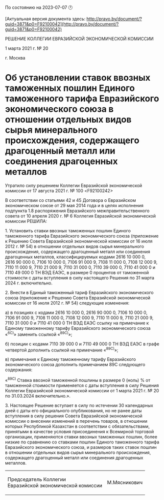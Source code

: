 По состоянию на 2023-07-07 &#x1F550;

[Актуальная версия документа здесь: http://pravo.by/document/?guid=3871&p0=F92100042](http://pravo.by/document/?guid=3871&p0=F92100042)

<p>РЕШЕНИЕ КОЛЛЕГИИ ЕВРАЗИЙСКОЙ ЭКОНОМИЧЕСКОЙ КОМИССИИ</p>
<p>1 марта 2021 г. № 20</p>
<p>г. Москва</p>
<h1>Об установлении ставок ввозных таможенных пошлин Единого таможенного тарифа Евразийского экономического союза в отношении отдельных видов сырья минерального происхождения, содержащего драгоценный металл или соединения драгоценных металлов</h1>
<p>Утратило силу решением Коллегии Евразийской экономической комиссии от 17 августа 2021 г. № 100 &lt;F92100242&gt;</p>
<p>В соответствии со статьями 42 и 45 Договора о Евразийском экономическом союзе от 29 мая 2014 года и в целях исполнения подпункта 1.8 распоряжения Евразийского межправительственного совета от 10 апреля 2020 г. № 6 Коллегия Евразийской экономической комиссии РЕШИЛА:</p>
<p>1. Установить ставки ввозных таможенных пошлин Единого таможенного тарифа Евразийского экономического союза (приложение к Решению Совета Евразийской экономической комиссии от 16 июля 2012 г. № 54) в отношении отдельных видов сырья минерального происхождения, содержащего драгоценный металл или соединения драгоценных металлов, классифицируемых кодами 2616 10 000 0, 2616 90 000 0, 7106 10 000 0, 7106 91 000 9, 7108 11 000 0, 7108 12 000 9, 7110 11 000 9, 7110 21 000 9, 7110 31 000 0, 7110 39 000 0, 7110 41 000 0 и 7110 49 000 0 ТН ВЭД ЕАЭС, в размере 0 процентов от таможенной стоимости с даты вступления в силу настоящего Решения по 31 марта 2024 г. включительно.</p>
<p>2. Внести в Единый таможенный тариф Евразийского экономического союза (приложение к Решению Совета Евразийской экономической комиссии от 16 июля 2012 г. № 54) следующие изменения:</p>
<p>а) в позициях с кодами 2616 10 000 0, 2616 90 000 0, 7106 10 000 0, 7106 91 000 9, 7108 11 000 0, 7108 12 000 9, 7110 11 000 9, 7110 21 000 9, 7110 31 000 0 и 7110 41 000 0 ТН ВЭД ЕАЭС ссылку на примечание к Единому таможенному тарифу Евразийского экономического союза «<sup>6С)</sup>» заменить ссылкой «<sup>89С)</sup>»;</p>
<p>б) позиции с кодами 7110 39 000 0 и 7110 49 000 0 ТН ВЭД ЕАЭС в графе четвертой дополнить ссылкой на примечание «<sup>89С)</sup>»;</p>
<p>в) примечания к Единому таможенному тарифу Евразийского экономического союза дополнить примечанием 89С следующего содержания:</p>
<p>«<sup>89С)</sup> Ставка ввозной таможенной пошлины в размере 0 (ноль) % от таможенной стоимости применяется с даты вступления в силу Решения Коллегии Евразийской экономической комиссии от 1 марта 2021 г. № 20 по 31.03.2024 включительно.».</p>
<p>3. Настоящее Решение вступает в силу по истечении 30 календарных дней с даты его официального опубликования, но не ранее даты вступления в силу решения Совета Евразийской экономической комиссии о внесении изменений в перечень товаров, в отношении которых Республикой Казахстан в соответствии с обязательствами, принятыми в качестве условия присоединения к Всемирной торговой организации, применяются ставки ввозных таможенных пошлин, более низкие по сравнению со ставками пошлин Единого таможенного тарифа Евразийского экономического союза, и размеров таких ставок пошлин в отношении отдельных видов сырья минерального происхождения, содержащего драгоценный металл или соединения драгоценных металлов.</p>
<p></p>
<table><tr>
<td><p>Председатель Коллегии<br>Евразийской экономической комиссии</p></td>
<td><p>М.Мясникович</p></td>
</tr></table>
<p></p>